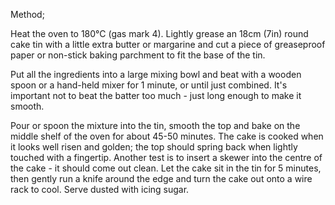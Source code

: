 Method;

Heat the oven to 180°C (gas mark 4). Lightly grease an 18cm (7in) round cake tin with a little extra butter or margarine and cut a piece of greaseproof paper or non-stick baking parchment to fit the base of the tin.

Put all the ingredients into a large mixing bowl and beat with a wooden spoon or a hand-held mixer for 1 minute, or until just combined. It's important not to beat the batter too much - just long enough to make it smooth.

Pour or spoon the mixture into the tin, smooth the top and bake on the middle shelf of the oven for about 45-50 minutes. The cake is cooked when it looks well risen and golden; the top should spring back when lightly touched with a fingertip. Another test is to insert a skewer into the centre of the cake - it should come out clean.
Let the cake sit in the tin for 5 minutes, then gently run a knife around the edge and turn the cake out onto a wire rack to cool. Serve dusted with icing sugar.

